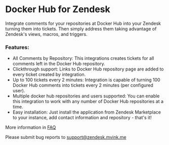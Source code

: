 # Docker Hub for Zendesk

Integrate comments for your repositories at Docker Hub into your Zendesk turning them into tickets. Then simply address them taking advantage of Zendesk's views, macros, and triggers.

### Features:

* All Comments by Repository: This integrations creates tickets for all comments left in the Docker Hub repository.
* Clickthrough support: Links to Docker Hub repository page are added to every ticket created by integration.
* Up to 100 tickets every 2 minutes: Integration is capable of turning 100 Docker Hub comments into tickets every 2 minutes (per configured user).
* Multiple docker hub repositories and users supported: You can enable this integration to work with any number of Docker Hub repositories at a time.
* Easy installation: Just install the application from Zendesk Marketplace to your instance, add contact information and repository - that's it!

More information in [FAQ](https://zendesk.mvink.me/faq.htm)

Please submit bug reports to [support@zendesk.mvink.me](mailto:support@zendesk.mvink.me)
